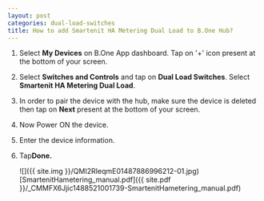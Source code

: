```yaml
---
layout: post
categories: dual-load-switches
title: How to add Smartenit HA Metering Dual Load to B.One Hub?
---
```


1. Select **My Devices** on B.One App dashboard. Tap on &#39;+&#39; icon present at the bottom of your screen.

2. Select **Switches and Controls** and tap on **Dual Load Switches**. Select **Smartenit HA Metering Dual Load**.

3. In order to pair the device with the hub, make sure the device is deleted then tap on **Next** present at the bottom of your screen.

4. Now Power ON the device.

5. Enter the device information.

6. Tap**Done.**

    ![]({{ site.img }}/QMI2RIeqmE01487886996212-01.jpg)
    [SmartenitHametering_manual.pdf]({{ site.pdf }}/_CMMFX6Jjic1488521001739-SmartenitHametering_manual.pdf)